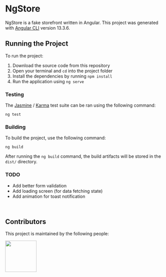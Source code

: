 # NgStore

NgStore is a fake storefront written in Angular. This project was generated with [Angular CLI](https://github.com/angular/angular-cli) version 13.3.6.

## Running the Project
To run the project:
1. Download the source code from this repository
2. Open your terminal and `cd` into the project folder
3. Install the dependencies by running  `npm install`
4. Run the application using `ng serve`

### Testing
The [Jasmine](https://www.npmjs.com/package/jasmine) / [Karma](https://karma-runner.github.io) test suite can be ran using the following command:

```ng test```

### Building
To build the project, use the following command:

```ng build```

After running the `ng build` command, the build artifacts will be stored in the `dist/` directory.

### TODO
- Add better form validation
- Add loading screen (for data fetching state)
- Add animation for toast notification

<br>

## Contributors
This project is maintained by the following people:
<p>
    <a href="https://github.com/tyeporter">
        <img src="https://avatars1.githubusercontent.com/u/16263420?s=460&v=4" width="100" height="100" />
    </a>
</p>
